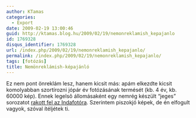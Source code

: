```yaml
---
author: KTamas
categories:
  - Export
date: 2009-02-19 13:00:46
guid: http://ktamas.blog.hu/2009/02/19/nemonreklamish_kepajanlo
id: 1769328
disqus_identifier: 1769328
url: /index.php/2009/02/19/nemonreklamish_kepajanlo/
permalink: /index.php/2009/02/19/nemonreklamish_kepajanlo/
tags: [fotózás]
title: Nemönreklámish-képajánló
---
```


Ez nem pont önreklám lesz, hanem kicsit más: apám elkezdte kicsit komolyabban szortírozni jópár év fotózásának termését (kb. 4 év, kb. 60000 kép). Ennek legelsô állomásaként egy nemrég készült &#8220;jeges&#8221; sorozatot <a href="http://indafoto.hu/Yoshiphoto/jeges" target="_blank">rakott fel az Indafotóra</a>. Szerintem piszokjó képek, de én elfogult vagyok, szóval ítéljétek ti.
